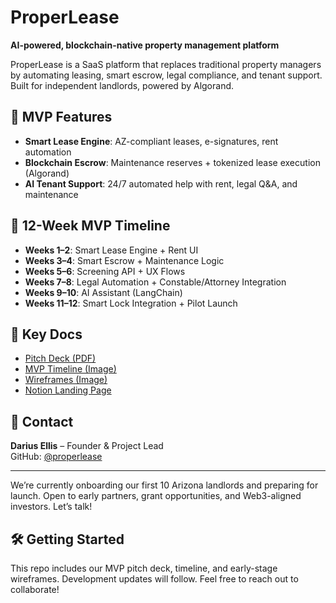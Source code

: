 # ProperLease
**AI-powered, blockchain-native property management platform**

ProperLease is a SaaS platform that replaces traditional property managers by automating leasing, smart escrow, legal compliance, and tenant support. Built for independent landlords, powered by Algorand.

## 🚀 MVP Features
- **Smart Lease Engine**: AZ-compliant leases, e-signatures, rent automation
- **Blockchain Escrow**: Maintenance reserves + tokenized lease execution (Algorand)
- **AI Tenant Support**: 24/7 automated help with rent, legal Q&A, and maintenance

## 📆 12-Week MVP Timeline
- **Weeks 1–2**: Smart Lease Engine + Rent UI  
- **Weeks 3–4**: Smart Escrow + Maintenance Logic  
- **Weeks 5–6**: Screening API + UX Flows  
- **Weeks 7–8**: Legal Automation + Constable/Attorney Integration  
- **Weeks 9–10**: AI Assistant (LangChain)  
- **Weeks 11–12**: Smart Lock Integration + Pilot Launch

## 📎 Key Docs
- [Pitch Deck (PDF)](https://drive.google.com/file/d/1IHdmEiy2eH-Z6Hj4WRhls5p_Spfti0Fh/view)
- [MVP Timeline (Image)](https://drive.google.com/file/d/1EzW0ow9nyBPeC44sM8N6x33QIqzGZYGm/view?usp=sharing)
- [Wireframes (Image)](https://drive.google.com/file/d/1Mi8MAPwU0b0GEqpAkPWFRk_3bPdA5FpN/view?usp=drive_link)
- [Notion Landing Page](https://www.notion.so/ProperLease-io-229706f99cf480d09d5bf045bf9e4ee2?source=copy_link)

## 👤 Contact
**Darius Ellis** – Founder & Project Lead  
GitHub: [@properlease](https://github.com/properlease)

---

We’re currently onboarding our first 10 Arizona landlords and preparing for launch. Open to early partners, grant opportunities, and Web3-aligned investors. Let’s talk!

## 🛠️ Getting Started
This repo includes our MVP pitch deck, timeline, and early-stage wireframes. Development updates will follow. Feel free to reach out to collaborate!
